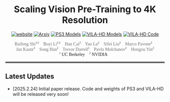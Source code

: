 <div align="center">

# Scaling Vision Pre-Training to 4K Resolution

[![website](https://img.shields.io/badge/website-76b900?style=for-the-badge&logo=safari&labelColor=555555)](https://nvlabs.github.io/PS3/)
[![Arxiv](https://img.shields.io/badge/Arxiv-b31b1b?style=for-the-badge&logo=arxiv&labelColor=555555)](https://arxiv.org/abs/2503.19903)
[![PS3 Models](https://img.shields.io/badge/PS3%20Models%20(Coming%20soon)-ffd21e?style=for-the-badge&logo=huggingface&labelColor=555555)]()
[![VILA-HD Models](https://img.shields.io/badge/VILA--HD%20Models%20(Coming%20soon)-ffd21e?style=for-the-badge&logo=huggingface&labelColor=555555)]()
[![VILA-HD Code](https://img.shields.io/badge/VILA--HD%20Code%20(Coming%20soon)-181717?style=for-the-badge&logo=github&labelColor=555555)]()

<div style="font-family: charter;">
  <a href="https://bfshi.github.io" target="_blank" style="color: #6f6f6f; text-decoration: none;">Baifeng Shi</a><sup style="font-size: 0.6em;">1,2</sup>&nbsp;&nbsp;&nbsp;
  <a href="https://sites.google.com/site/boyilics/home" target="_blank" style="color: #6f6f6f; text-decoration: none;">Boyi Li</a><sup style="font-size: 0.6em;">1,2</sup>&nbsp;&nbsp;&nbsp;
  <a href="https://han-cai.github.io/" target="_blank" style="color: #6f6f6f; text-decoration: none;">Han Cai</a><sup style="font-size: 0.6em;">2</sup>&nbsp;&nbsp;&nbsp;
  <a href="https://scholar.google.com/citations?user=OI7zFmwAAAAJ&hl=en/" target="_blank" style="color: #6f6f6f; text-decoration: none;">Yao Lu</a><sup style="font-size: 0.6em;">2</sup>&nbsp;&nbsp;&nbsp;
  <a href="https://sifeiliu.net/" target="_blank" style="color: #6f6f6f; text-decoration: none;">Sifei Liu</a><sup style="font-size: 0.6em;">2</sup>&nbsp;&nbsp;&nbsp;
  <a href="https://research.nvidia.com/person/marco-pavone" target="blank" style="color: #6f6f6f; text-decoration: none;">Marco Pavone</a><sup style="font-size: 0.6em;">2</sup>&nbsp;&nbsp;&nbsp;
  <br>
  <a href="https://jankautz.com/" target="_blank" style="color: #6f6f6f; text-decoration: none;">Jan Kautz</a><sup style="font-size: 0.6em;">2</sup>&nbsp;&nbsp;&nbsp;
  <a href="https://hanlab.mit.edu/songhan/" target="_blank" style="color: #6f6f6f; text-decoration: none;">Song Han</a><sup style="font-size: 0.6em;">2</sup>&nbsp;&nbsp;&nbsp;
  <a href="https://people.eecs.berkeley.edu/~trevor/" target="_blank" style="color: #6f6f6f; text-decoration: none;">Trevor Darrell</a><sup style="font-size: 0.6em;">1</sup>&nbsp;&nbsp;&nbsp;
  <a href="https://www.pmolchanov.com/" target="_blank" style="color: #6f6f6f; text-decoration: none;">Pavlo Molchanov</a><sup style="font-size: 0.6em;">2</sup>&nbsp;&nbsp;&nbsp;
  <a href="https://hongxu-yin.github.io/" target="_blank" style="color: #6f6f6f; text-decoration: none;">Hongxu Yin</a><sup style="font-size: 0.6em;">2</sup>
  <br>
  </a><sup style="font-size: 0.6em;">1</sup> UC Berkeley&nbsp;&nbsp;&nbsp;
  </a><sup style="font-size: 0.6em;">2</sup> NVIDIA&nbsp;&nbsp;&nbsp;
</div>

</div>

<hr style="border: 2px solid gray;"></hr>

## Latest Updates
- [2025.2.24] Initial paper release. Code and weights of PS3 and VILA-HD will be released very soon!

